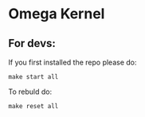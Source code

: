 # Omega Kernel

## For devs:

If you first installed the repo please do:

``make start all``


To rebuld do:

``make reset all``
